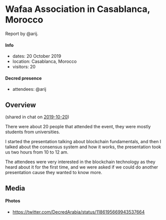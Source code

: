 # Wafaa Association in Casablanca, Morocco

Report by @arij.

#### Info

- dates: 20 October 2019
- location: Casablanca, Morocco
- visitors: 20

#### Decred presence

- attendees: @arij

## Overview

(shared in chat on [2019-10-20](https://matrix.to/#/!aNPTuiryMFmdMQWUzb:decred.org/$157159415718215tdXiN:decred.org))

There were about 20 people that attended the event, they were mostly students from universities.

I started the presentation talking about blockchain fundamentals, and then I talked about the consensus system and how it works, the presentation took us two hours from 10 to 12 am.

The attendees were very interested in the blockchain technology as they heard about it for the first time, and we were asked if we could do another presentation cause they wanted to know more.

## Media

#### Photos

- https://twitter.com/DecredArabia/status/1186195669943537664
